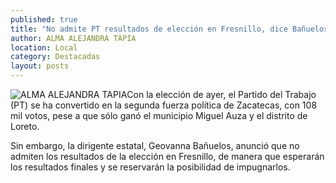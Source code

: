 ```yaml
---
published: true
title: "No admite PT resultados de elección en Fresnillo, dice Bañuelos"
author: ALMA ALEJANDRA TAPIA
location: Local
category: Destacadas
layout: posts
---
```


![ALMA ALEJANDRA TAPIA](http://i.imgur.com/NfBp5yPm.jpg)Con la elección de ayer, el Partido del Trabajo (PT) se ha convertido en la segunda fuerza política de Zacatecas, con 108 mil votos, pese a que sólo ganó el municipio Miguel Auza y el distrito de Loreto.

Sin embargo, la dirigente estatal, Geovanna Bañuelos, anunció que no admiten los resultados de la elección en Fresnillo, de manera que esperarán los resultados finales y se reservarán la posibilidad de impugnarlos.
